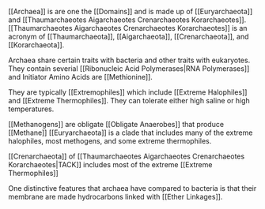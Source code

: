 [[Archaea]] is are one the [[Domains]] and is made up of [[Euryarchaeota]] and [[Thaumarchaeotes Aigarchaeotes Crenarchaeotes Korarchaeotes]]. [[Thaumarchaeotes Aigarchaeotes Crenarchaeotes Korarchaeotes]] is an acronym of [[Thaumarchaeota]], [[Aigarchaeota]], [[Crenarchaeota]], and [[Korarchaeota]].

Archaea share certain traits with bacteria and other traits with eukaryotes. They contain severial [[Ribonucleic Acid Polymerases|RNA Polymerases]] and Initiator Amino Acids are [[Methionine]].

They are typically [[Extremophiles]] which include [[Extreme Halophiles]] and [[Extreme Thermophiles]]. They can tolerate either high saline or high temperatures.

[[Methanogens]] are obligate [[Obligate Anaerobes]] that produce [[Methane]]
[[Euryarchaeota]] is a clade that includes many of the extreme halophiles, most methogens, and some extreme thermophiles.

[[Crenarchaeota]] of [[Thaumarchaeotes Aigarchaeotes Crenarchaeotes Korarchaeotes|TACK]] includes most of the extreme [[Extreme Thermophiles]]

One distinctive features that archaea have compared to bacteria is that their membrane are made hydrocarbons linked with [[Ether Linkages]].